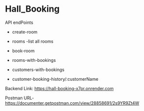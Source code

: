 # Hall_Booking

API endPoints

- create-room

- rooms -list all rooms

- book-room

- rooms-with-bookings

- customers-with-bookings

- customer-booking-history/:customerName

Backend Link: https://hall-booking-x7pr.onrender.com

Postman URL-https://documenter.getpostman.com/view/28858691/2s9YR9Zt4W
